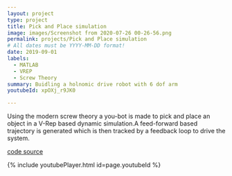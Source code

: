 ```yaml
---
layout: project
type: project
title: Pick and Place simulation
image: images/Screenshot from 2020-07-26 00-26-56.png
permalink: projects/Pick and Place simulation
# All dates must be YYYY-MM-DD format!
date: 2019-09-01
labels:
  - MATLAB
  - VREP
  - Screw Theory
summary: Buidling a holnomic drive robot with 6 dof arm
youtubeId: xpOXj_r9JK0

---
```



Using the modern screw theory a you-bot is made to pick and place an object in a V-Rep based dynamic simulation.A feed-forward based trajectory is generated which is then tracked by a feedback loop to drive the system.

<a href= "https://github.com/vishwajeet-NU/robotic_manipulation"> ​code source </a>



{% include youtubePlayer.html id=page.youtubeId %}

